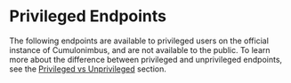# Privileged Endpoints

The following endpoints are available to privileged users on the official instance of Cumulonimbus, and are not available to the public. To learn more about the difference between privileged and unprivileged endpoints, see the [Privileged vs Unprivileged](/api/#privileged-vs-unprivileged) section.
